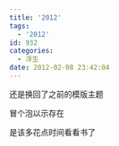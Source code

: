 ```yaml
---
title: '2012'
tags:
  - '2012'
id: 932
categories:
  - 浮生
date: 2012-02-08 23:42:04
---
```


还是换回了之前的模版主题

冒个泡以示存在

是该多花点时间看看书了